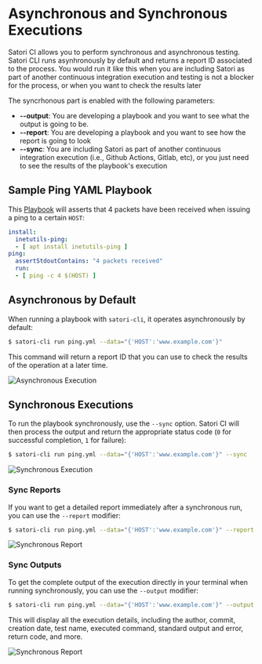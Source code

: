 # Asynchronous and Synchronous Executions

Satori CI allows you to perform synchronous and asynchronous testing. Satori CLI runs asynhronously by default and returns a report ID associated to the process. You would run it like this when you are including Satori as part of another continuous integration execution and testing is not a blocker for the process, or when you want to check the results later

The syncrhonous part is enabled with the following parameters:

- **--output**:
  You are developing a playbook and you want to see what the output is going to be.
- **--report**:
  You are developing a playbook and you want to see how the report is going to look
- **--sync**:
  You are including Satori as part of another continuous integration execution (i.e., Github Actions, Gitlab, etc), or
  you just need to see the results of the playbook's execution

## Sample Ping YAML Playbook

This [Playbook](examples/ping.yml) will asserts that 4 packets have been received when issuing a ping to a certain `HOST`:

```yaml
install:
  inetutils-ping:
  - [ apt install inetutils-ping ]
ping:
  assertStdoutContains: "4 packets received"
  run:
  - [ ping -c 4 $(HOST) ]
```

## Asynchronous by Default

When running a playbook with `satori-cli`, it operates asynchronously by default:

```bash
$ satori-cli run ping.yml --data="{'HOST':'www.example.com'}"  
```

This command will return a report ID that you can use to check the results of the operation at a later time.

![Asynchronous Execution](img/async.png)

## Synchronous Executions

To run the playbook synchronously, use the `--sync` option. Satori CI will then process the output and return the appropriate status code (`0` for successful completion, `1` for failure):

```bash
$ satori-cli run ping.yml --data="{'HOST':'www.example.com'}" --sync
```

![Synchronous Execution](img/sync.png)

### Sync Reports

If you want to get a detailed report immediately after a synchronous run, you can use the `--report` modifier:

```bash
$ satori-cli run ping.yml --data="{'HOST':'www.example.com'}" --report
```

![Synchronous Report](img/sync-report.png)

### Sync Outputs

To get the complete output of the execution directly in your terminal when running synchronously, you can use the `--output` modifier:

```bash
$ satori-cli run ping.yml --data="{'HOST':'www.example.com'}" --output
```

This will display all the execution details, including the author, commit, creation date, test name, executed command, standard output and error, return code, and more.

![Synchronous Report](img/sync-output.png)
